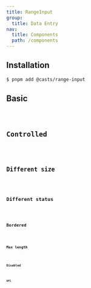 ```yaml
---
title: RangeInput
group:
  title: Data Entry
nav:
  title: Components
  path: /components
---
```


## Installation

```bash
$ pnpm add @casts/range-input
```

## Basic

<code src="../examples/basic.tsx" />

## Controlled

<code src="../examples/controlled.tsx" />

## Different size

<code src="../examples/different-size.tsx" />

## Different status

<code src="../examples/different-status.tsx" />

## Bordered

<code src="../examples/bordered.tsx" />

## Max length

<code src="../examples/max-length.tsx" />

## Disabled

<code src="../examples/disabled.tsx" />

## API

<API src="@casts/range-input"></API>
